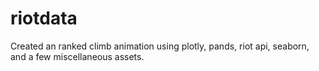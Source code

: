 # riotdata

Created an ranked climb animation using plotly, pands, riot api, seaborn, and a few miscellaneous assets.
